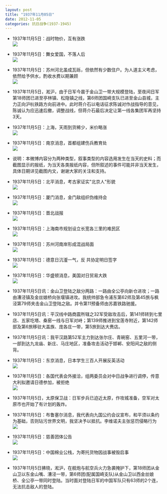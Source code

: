 ```yaml
---
layout: post
title: "1937年11月05日"
date: 2012-11-05
categories: 抗日战争(1937-1945)
---
```


<meta name="referrer" content="no-referrer" />

- 1937年11月5日：战时物价，互有涨跌 <br/><img src="https://ww3.sinaimg.cn/large/aca367d8jw1dykku6wbrbj.jpg" />

- 1937年11月5日：舞女爱国，不落人后 <br/><img src="https://ww2.sinaimg.cn/large/aca367d8jw1dykj3zsicej.jpg" />

- 1937年11月5日：苏州河北虽成瓦砾，但依然有少数住户。为人道主义考虑，依然给予供水，酌收水费以期兼顾 <br/><img src="https://ww1.sinaimg.cn/large/aca367d8jw1dykhdenvx9j.jpg" />

- 1937年11月5日，淞沪，由于日军今晨于金山卫一带大规模登陆，至夜间日军第18师团已进至亭林镇、松隐镇之线，第6师团国崎支队已进至金山县城，主力正向沪杭铁路方向前进中。此时蒋介石以电话征求陈诚对作战指导的意见，陈诚认为应迅速后撤，调整战线，但蒋介石最后决定让第一线各集团军再坚持3天。 

- 1937年11月5日：上海，天雨到货稀少，米价略涨 <br/><img src="https://ww4.sinaimg.cn/large/aca367d8jw1dykfnfit98j.jpg" />

- 1937年11月5日：南京消息，首都组建伤兵教育处 <br/><img src="https://ww1.sinaimg.cn/large/aca367d8jw1dykdwnehihj.jpg" />

- 说明：本微博内容分为两种类型，叙事类型的内容选用发生在当天的史料；而截图显示的报纸，为当天各类报纸内容，但所叙述的事件可能并非当天发生，具体日期详见截图内文，谢谢大家的关注和支持。 

- 1937年11月5日：北平消息，考古家证实"北京人"形貌 <br/><img src="https://ww1.sinaimg.cn/large/aca367d8jw1dykc66ocesj.jpg" />

- 1937年11月5日：厦门消息，金门敌组织伪维持会 <br/><img src="https://ww3.sinaimg.cn/large/aca367d8jw1dykafy2rt0j.jpg" />

- 1937年11月5日：晋北战报 <br/><img src="https://ww1.sinaimg.cn/large/aca367d8jw1dyk6yylknkj.jpg" />

- 1937年11月5日：上海南市规划设立长宽各三里的难民区 <br/><img src="https://ww3.sinaimg.cn/large/aca367d8jw1dyk58ojtrdj.jpg" />

- 1937年11月5日：苏州河南岸形成混战局面 <br/><img src="https://ww2.sinaimg.cn/large/aca367d8jw1dyk3hyafmij.jpg" />

- 1937年11月5日：德意日沆瀣一气，反 共协定明日签字 <br/><img src="https://ww2.sinaimg.cn/large/aca367d8jw1dyk1rig02hj.jpg" />

- 1937年11月5日：华盛顿消息，美国对日贸易大跌 <br/><img src="https://ww1.sinaimg.cn/large/aca367d8jw1dyk017a26cj.jpg" />

- 1937年11月5日讯：金山卫登陆之敌分两路：一路由全公亭向新仓进攻；一路由漕泾镇及金丝娘桥向张堰镇进攻。我统帅部急令浦东第62师及第45旅与枫泾第79师夹击金山卫登陆之敌。并令第11预备师由苏嘉铁路驰援。 

- 1937年11月5日讯：平汉线中路商震所辖之32军受敌攻击后，第141师转到七里店、五家圪塔、桑窑一线与日军对峙；第139师推进到宝莲寺附近，第142师部及第6旅移驻大盖族、庞各庄一带，第5旅到达大赉店。 

- 1937年11月5日讯：我平汉路第52军主力到达张尔庄、青碗窑、五里河一带，一部到达九龙庙、新庄、马庄地区，准备攻击活动于邯郸、安阳间之敌的侧背。 

- 1937年11月5日：东京消息，日本学生三百人开展反英活动 <br/><img src="https://ww4.sinaimg.cn/large/aca367d8jw1dyjyb8qsu5j.jpg" />

- 1937年11月5日：各国代表会外接洽，组两委员会对中日战争进行调停，传意大利拟邀请日德参加，被拒绝 <br/><img src="https://ww3.sinaimg.cn/large/aca367d8jw1dyjwkd36vbj.jpg" />

- 1937年11月5日，太原保卫战：日军步兵已迫近太原，作攻城准备，空军对太原市也开始了有计划的轰炸。 

- 1937年11月5日：布鲁塞尔消息，我代表向九国公约会议宣布，和平须以条约为基础，否则玷污世界文明，我坚决予以抵抗。李维诺夫主张惩罚侵略行为 <br/><img src="https://ww3.sinaimg.cn/large/aca367d8jw1dyjutpcz7qj.jpg" />

- 1937年11月5日：慈善团体公告 <br/><img src="https://ww3.sinaimg.cn/large/aca367d8jw1dyjt3990f5j.jpg" />

- 1937年11月5日：中国棉业公栈，为寄托货物因战事被毁启事 <br/><img src="https://ww3.sinaimg.cn/large/aca367d8jw1dyjrd07silj.jpg" />

- 1937年11月5日拂晓，淞沪，在舰炮与航空兵火力急袭掩护下，第18师团从金山卫以东金山嘴、漕泾一带，第6师团(配属国崎支队)从金山卫以西金丝娘桥、全公亭一带同时登陆。当时面对登陆日军的中国军队只有63师的2个连，无法抗击敌人的登陆。 


